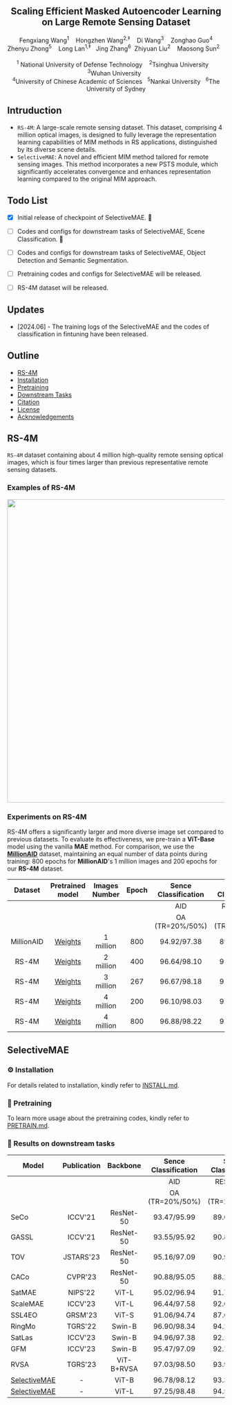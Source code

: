 
<p align="center">

  <h2 align="center"><strong>Scaling Efficient Masked Autoencoder Learning on Large Remote Sensing Dataset</strong></h2>

  <p align="center">
     Fengxiang Wang<sup>1</sup>&nbsp;&nbsp;&nbsp;
    Hongzhen Wang<sup>2,‡</sup>&nbsp;&nbsp;&nbsp;
    Di Wang<sup>3</sup>&nbsp;&nbsp;&nbsp;
    Zonghao Guo<sup>4</sup></br>
    Zhenyu Zhong<sup>5</sup>&nbsp;&nbsp;&nbsp;
    Long Lan<sup>1,‡</sup>&nbsp;&nbsp;
    Jing Zhang<sup>6</sup>&nbsp
    Zhiyuan Liu<sup>2</sup> &nbsp;&nbsp;
    Maosong Sun<sup>2</sup>&nbsp;&nbsp;&nbsp;
    </br></br>
  <sup>1</sup> National University of Defense Technology&nbsp;&nbsp;&nbsp;
  <sup>2</sup>Tsinghua University &nbsp;&nbsp;&nbsp;
  <sup>3</sup>Wuhan University&nbsp;&nbsp;</br>
<sup>4</sup>University of Chinese Academic of Sciences&nbsp;&nbsp;
<sup>5</sup>Nankai University&nbsp;&nbsp;
<sup>6</sup>The University of Sydney
  </p>

## Intruduction
-  `RS-4M`: A large-scale remote sensing dataset. This dataset, comprising 4 million optical images, 
is designed to fully leverage the representation learning capabilities of MIM methods in RS applications, distinguished by its diverse scene details.</br>
- `SelectiveMAE`: A novel and efficient MIM method tailored for remote sensing images. This method incorporates a new PSTS module,
which significantly accelerates convergence and enhances representation learning compared to the original MIM approach.


## Todo List
- [x] Initial release of checkpoint of SelectiveMAE. 🚀
- [ ] Codes and configs for downstream tasks of SelectiveMAE, Scene Classification. 🚀
- [ ] Codes and configs for downstream tasks of SelectiveMAE, Object Detection and Semantic Segmentation. 
- [ ] Pretraining codes and configs for SelectiveMAE will be released.
- [ ] RS-4M dataset will be released.



## Updates

- \[2024.06\] - The training logs of the SelectiveMAE and the codes of classification in fintuning have been released.



## Outline

- [RS-4M](#RS-4M)
- [Installation](#gear-installation)
- [Pretraining](#blue_car-Pretraining)
- [Downstream Tasks](#rocket-Results-on-downstream-tasks)
- [Citation](#citation)
- [License](#license)
- [Acknowledgements](#acknowledgements)


## RS-4M
 `RS-4M` dataset containing about 4 million high-quality remote sensing optical images, which is four times larger than previous representative remote sensing datasets.

### Examples of RS-4M
<img src="./Figures/RS-4M.png" width="700"> 

### Experiments on RS-4M
RS-4M offers a significantly larger and more diverse image set compared to previous datasets. To evaluate its effectiveness, we pre-train a **ViT-Base** model using the vanilla **MAE** method. 
For comparison, we use the [**MillionAID**](https://captain-whu.github.io/DiRS/) dataset, maintaining an equal number of data points during training: 800 epochs for **MillionAID**'s 1 million images and 200 epochs for our **RS-4M** dataset.

|  Dataset   | Pretrained model | Images Number | Epoch | Sence  Classification |    Sence  Classification    |    Object  Detection      |     Object  Detection    | Semantic Segmentation | Semantic Segmentation|
|:----------:|:----------------:|:-------------:|:-----:|:---------------------:|:---------------------------:|:-------------------------:|:-----------------:|:--------:|:------------:|
|            |                  |               |       |          AID          |          RESISC-45          |           DIOR            |      DIOR-R       |  LoveDA  |  SpaceNetv1  |
|            |                  |               |       |  OA (TR=20%/50%)    |       OA (TR=20%/50%)       |           mAP50           |       mAP50       |   mIoU   |      mF1     |
| MillionAID |     [Weights](https://pan.baidu.com/s/1OCl7whWnYoyrAI8zha_Kbg?pwd=0330)      |   1 million   |  800  |      94.92/97.38      |         89.20/93.60         |           71.80           |       62.33       |   51.24  |     79.24    |
|   RS-4M    |     [Weights](https://pan.baidu.com/s/1-6HBRbAyHMUrTSwcSOIhyw?pwd=0330)      |   2 million   |  400  |      96.64/98.10      |         91.80/94.31         |           73.90           |       65.95       |   52.86  |     79.37    |
|   RS-4M    |     [Weights](https://pan.baidu.com/s/1S_oTibDouAi-VrmESn7qPg?pwd=0330)      |   3 million   |  267  |      96.67/98.18      |         92.24/94.41         |           75.40           |       67.07       |   52.39  |     79.37    |
|   RS-4M    |     [Weights](https://pan.baidu.com/s/1zmS24CqFo44Rkkkl2YqeaQ?pwd=0330)      |   4 million   |  200  |      96.10/98.03      |         92.38/94.30         |           74.70           |       66.26       |   52.75  |     79.23    |
|   RS-4M    |     [Weights](https://pan.baidu.com/s/1Qrgtv7Dotfb_QQ2GCk6bog?pwd=0330)      |   4 million   |  800  |      96.88/98.22      |         92.44/94.43         |           75.40           |       67.35       |   52.80  |     79.41    |


## SelectiveMAE

### :gear: Installation

For details related to installation, kindly refer to [INSTALL.md](docs/INSTALL.md).


###  :blue_car:  Pretraining

To learn more usage about the pretraining codes, kindly refer to [PRETRAIN.md](docs/GET_STARTED.md).


### :rocket: Results on downstream tasks

| Model        | Publication |  Backbone  | Sence  Classification | Sence  Classification  |   Object Detection  |      Object Detection        |   Semantic Segmentation   |    Semantic Segmentation         |
|--------------|:-----------:|:----------:|:---------------------:|:-----------------:|:----------:|:----------:|:------------:|:----------:|
|              |             |            |          AID          |     RESISC-45     |    DIOR    |   DIOR-R   |    LoveDA    | SpaceNetv1 |
|              |             |            |    OA (TR=20%/50%)    | OA (TR=20%/50%)   |   mAP50    | mAP50      |     mIoU     |   mF1      |
| SeCo         |   ICCV'21   |  ResNet-50 |      93.47/95.99      |    89.64/92.91    |      -     |      -     |     43.63    |    77.09   |
| GASSL        |   ICCV'21   |  ResNet-50 |      93.55/95.92      |    90.86/93.06    |    67.40   |    65.65   |     48.76    |    78.51   |
| TOV          |  JSTARS'23  |  ResNet-50 |      95.16/97.09      |    90.97/93.79    |    70.16   |    66.33   |     49.70    |      -     |
| CACo         |   CVPR'23   |  ResNet-50 |      90.88/95.05      |    88.28/91.94    |    66.91   |    64.10   |     48.89    |    77.94   |
| SatMAE       |   NIPS'22   |    ViT-L   |      95.02/96.94      |    91.72/94.10    |    70.89   |    65.66   |       -      |    78.07   |
| ScaleMAE     |   ICCV'23   |    ViT-L   |      96.44/97.58      |    92.63/95.04    |    73.81   |    66.47   |       -      |      -     |
| SSL4EO       |   GRSM'23   |    ViT-S   |      91.06/94.74      |    87.60/91.27    |    64.82   |    61.23   |       -      |      -     |
| RingMo       |   TGRS'22   |   Swin-B   |      96.90/98.34      |    94.25/95.67    |    75.90   |      -     |       -      |      -     |
| SatLas       |   ICCV'23   |   Swin-B   |      94.96/97.38      |    92.16/94.70    |    74.10   |    67.59   |       -      |      -     |
| GFM          |   ICCV'23   |   Swin-B   |      95.47/97.09      |    92.73/94.64    |    72.84   |    67.67   |       -      |      -     |
| RVSA         |   TGRS'23   | ViT-B+RVSA |      97.03/98.50      |    93.93/95.69    |    75.80   |    68.06   |     51.95    |      -     |
| [SelectiveMAE](https://pan.baidu.com/s/1Y4WBj35-HAKeZJe125TG8Q?pwd=0330) |      -      |    ViT-B   |      96.78/98.12      |    93.35/94.58    |    75.70   |    67.78   |     53.05    |    79.50   |
| [SelectiveMAE ](https://pan.baidu.com/s/1miSlmoeZLjzc_WgXE87Fxg?pwd=0330)|      -      |    ViT-L   |      97.25/98.48      |    94.57/95.77    |    77.80   |    70.31   |     54.31    |    79.46   |

